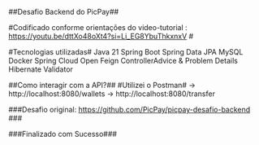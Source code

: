 ##Desafio Backend do PicPay##



#Codificado conforme orientações do video-tutorial : https://youtu.be/dttXo48oXt4?si=Li_EG8YbuThkxnxV #


#Tecnologias utilizadas#
Java 21
Spring Boot
Spring Data JPA
MySQL
Docker
Spring Cloud Open Feign
ControllerAdvice & Problem Details
Hibernate Validator

##Como interagir com a API?##
#Utilizei o Postman#
-> http://localhost:8080/wallets
-> http://localhost:8080/transfer


###Desafio original: https://github.com/PicPay/picpay-desafio-backend ###


###Finalizado com Sucesso###
